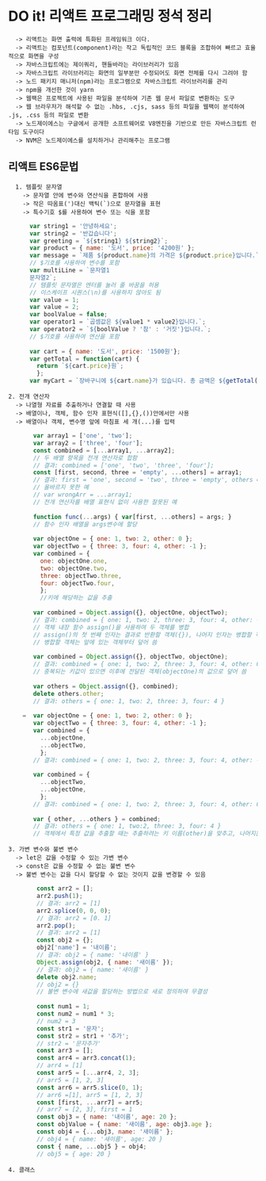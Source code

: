 
# DO it! 리액트 프로그래밍 정석 정리  
      -> 리액트는 화면 출력에 특화된 프레임워크 이다.
      -> 리액트는 컴포넌트(component)라는 작고 독립적인 코드 블록을 조합하여 빠르고 효율적으로 화면을 구성
      -> 자바스크립트에는 제이쿼리, 핸들바라는 라이브러리가 있음
      -> 자바스크립트 라이브러리는 화면의 일부분만 수정되어도 화면 전체를 다시 그려야 함
      -> 노드 패키지 매니저(npm)라는 프로그램으로 자바스크립트 라이브러리를 관리
      -> npm을 개선한 것이 yarn
      -> 웹팩은 프로젝트에 사용된 파일을 분석하여 기존 웹 문서 파일로 변환하는 도구
      -> 웹 브라우저가 해석할 수 없는 .hbs, .cjs, sass 등의 파일을 웹팩이 분석하여 .js, .css 등의 파일로 변환
      -> 노드제이에스는 구글에서 공개한 소프트웨어로 V8엔진을 기반으로 만든 자바스크립트 런타임 도구이다
      -> NVM은 노드제이에스를 설치하거나 관리해주는 프로그램
      
## 리액트 ES6문법 
      1. 템플릿 문자열
        -> 문자열 안에 변수와 연산식을 혼합하여 사용
        -> 작은 따옴표(')대신 백틱(`)으로 문자열을 표현
        -> 특수기호 $를 사용하여 변수 또는 식을 포함
        
``` javascript 
      var string1 = '안녕하세요';
      var string2 = '반갑습니다';
      var greeting = `${string1} ${string2}`;
      var product = { name: '도서', price: '4200원' };
      var message = `제품 ${product.name}의 가격은 ${product.price}입니다.`;
      // $기호를 사용하여 변수를 포함
      var multiLine = `문자열1
      문자열2`;
      // 템플릿 문자열은 엔터를 눌러 줄 바꿈을 허용
      // 이스케이프 시퀀스(\n)를 사용하지 않아도 됨
      var value = 1;
      var value = 2;
      var boolValue = false;
      var operator1 = `곱셈값은 ${value1 * value2}입니다.`;
      var operator2 = `${boolValue ? '참' : '거짓'}입니다.`;
      // $기호를 사용하여 연산을 포함
      
      var cart = { name: '도서', price: '1500원'};
      var getTotal = function(cart) {
        return `${cart.price}원`;
        };
      var myCart = `장바구니에 ${cart.name}가 있습니다. 총 금액은 ${getTotal(cart)}입니다.`;  
```

    2. 전개 연산자
      -> 나열형 자료를 추출하거나 연결할 때 사용
      -> 배열이나, 객체, 함수 인자 표현식([],{},())안에서만 사용 
      -> 배열이나 객체, 변수명 앞에 마침표 세 개(...)를 입력
      
``` javascript 
       var array1 = ['one', 'two'];
       var array2 = ['three', 'four'];
       const combined = [...array1, ...array2];
       // 두 배열 항목을 전개 연산자로 합함
       // 결과: combined = ['one', 'two', 'three', 'four'];
       const [first, second, three = 'empty', ...others] = array1;
       // 결과: first = 'one', second = 'two', three = 'empty', others = []
       // 올바르지 못한 예
       // var wrongArr = ...array1;
       // 전개 연산자를 배열 표현식 없이 사용한 잘못된 예
       
       function func(...args) { var[first, ...others] = args; }
       // 함수 인자 배열을 args변수에 할당
       
       var objectOne = { one: 1, two: 2, other: 0 };
       var objectTwo = { three: 3, four: 4, other: -1 };
       var combined = {
         one: objectOne.one,
         two: objectOne.two,
         three: objectTwo.three,
         four: objectTwo.four,
         };
         //키에 해당하는 값을 추출
         
       var combined = Object.assign({}, objectOne, objectTwo);
       // 결과: combined = { one: 1, two: 2, three: 3, four: 4, other: -1 }
       // 객체 내장 함수 assign()을 사용하여 두 객체를 병합
       // assign()의 첫 번째 인자는 결과로 반환할 객체({}), 나머지 인자는 병합할 객체임
       // 병합할 객체는 앞에 있는 객체부터 덮어 씀
       
       var combined = Object.assign({}, objectTwo, objectOne);
       // 결과: combined = { one: 1, two: 2, three: 3, four: 4, other: 0 }
       // 중복되는 키값이 있으면 이후에 전달된 객체(objectOne)의 값으로 덮어 씀
       
       var others = Object.assign({}, combined);
       delete others.other;
       // 결과: others = { one: 1, two: 2, three: 3, four: 4 }
       
    =  var objectOne = { one: 1, two: 2, other: 0 };
       var objectTwo = { three: 3, four: 4, other: -1 };
       var combined = {
         ...objectOne,
         ...objectTwo,
         };
       // 결과: combined = { one: 1, two: 2, three: 3, four: 4, other: -1 }
       
       var combined = { 
         ...objectTwo,
         ...objectOne,
         };
       // 결과: combined = { one: 1, two: 2, three: 3, four: 4, other: 0 } 
       
       var { other, ...others } = combined;
       // 결과: others = { one: 1, two:2, three: 3, four: 4 }
       // 객체에서 특정 값을 추출할 때는 추출하려는 키 이름(other)을 맞추고, 나머지는 전개 연산자로 선언된 변수(others)에 할당 함       
```
    3. 가변 변수와 불변 변수
      -> let은 값을 수정할 수 있는 가변 변수
      -> const은 값을 수정할 수 없는 불변 변수
      -> 불변 변수는 값을 다시 할당할 수 없는 것이지 값을 변경할 수 있음
      
``` javascript 
        const arr2 = [];
        arr2.push(1);
        // 결과: arr2 = [1]
        arr2.splice(0, 0, 0);
        // 결과: arr2 = [0. 1]
        arr2.pop();
        // 결과: arr2 = [1]
        const obj2 = {};
        obj2['name'] = '내이름'; 
        // 결과: obj2 = { name: '내이름' }
        Object.assign(obj2, { name: '새이름' });
        // 결과: obj2 = { name: '새이름' }
        delete obj2.name;
        // obj2 = {}
        // 불변 변수에 새값을 할당하는 방법으로 새로 정의하여 무결성 
        
        const num1 = 1;
        const num2 = num1 * 3;
        // num2 = 3
        const str1 = '문자';
        const str2 = str1 + '추가';
        // str2 = '문자추가'
        const arr3 = [];
        const arr4 = arr3.concat(1);
        // arr4 = [1]
        const arr5 = [...arr4, 2, 3];
        // arr5 = [1, 2, 3]
        const arr6 = arr5.slice(0, 1);
        // arr6 =[1], arr5 = [1, 2, 3]
        const [first, ...arr7] = arr5;
        // arr7 = [2, 3], first = 1
        const obj3 = { name: '내이름', age: 20 };
        const objValue = { name: '새이름', age: obj3.age };
        const obj4 = {...obj3, name: '새이름' };
        // obj4 = { name: '새이름', age: 20 }
        const { name, ...obj5 } = obj4;
        // obj5 = { age: 20 }
```
    4. 클래스
    
      
      
      
      
